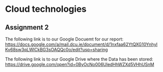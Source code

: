 # Cloud technologies
## Assignment 2

The following link is to our Google Docuemt for our report: 
https://docs.google.com/a/mail.dcu.ie/document/d/1nxfaa62YtQXG10YnhyIKv68sw3qLWlCkBG3sOAQQc0o/edit?usp=sharing

The following link is to our Google Drive where the Data has been stored:
https://drive.google.com/open?id=0ByOcNo006UledHhWZXd5VHhUSnM
